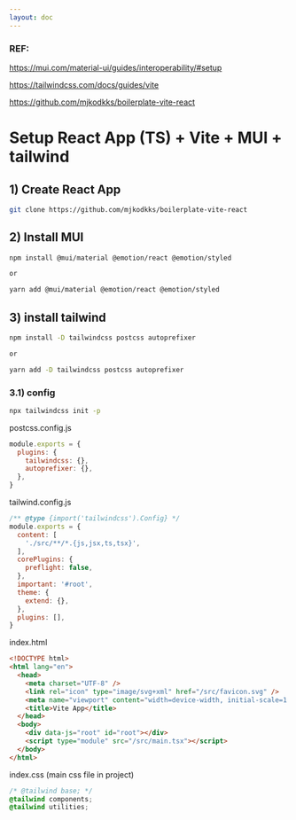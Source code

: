 ```yaml
---
layout: doc
---
```


### REF:
https://mui.com/material-ui/guides/interoperability/#setup

https://tailwindcss.com/docs/guides/vite

https://github.com/mjkodkks/boilerplate-vite-react


# Setup React App (TS) + Vite + MUI + tailwind
##  1) Create React App 
```sh
git clone https://github.com/mjkodkks/boilerplate-vite-react
```

## 2) Install MUI
```sh
npm install @mui/material @emotion/react @emotion/styled

or

yarn add @mui/material @emotion/react @emotion/styled
```

## 3) install tailwind
```sh
npm install -D tailwindcss postcss autoprefixer

or

yarn add -D tailwindcss postcss autoprefixer

```

### 3.1) config 
```sh
npx tailwindcss init -p
```
postcss.config.js
```js
module.exports = {
  plugins: {
    tailwindcss: {},
    autoprefixer: {},
  },
}

```

tailwind.config.js
```js
/** @type {import('tailwindcss').Config} */
module.exports = {
  content: [
    './src/**/*.{js,jsx,ts,tsx}',
  ],
  corePlugins: {
    preflight: false,
  },
  important: '#root',
  theme: {
    extend: {},
  },
  plugins: [],
}
```

index.html
```html
<!DOCTYPE html>
<html lang="en">
  <head>
    <meta charset="UTF-8" />
    <link rel="icon" type="image/svg+xml" href="/src/favicon.svg" />
    <meta name="viewport" content="width=device-width, initial-scale=1.0" />
    <title>Vite App</title>
  </head>
  <body>
    <div data-js="root" id="root"></div>
    <script type="module" src="/src/main.tsx"></script>
  </body>
</html>

```

index.css (main css file in project)
```css
/* @tailwind base; */
@tailwind components;
@tailwind utilities;
```